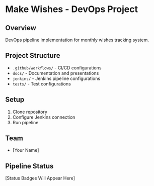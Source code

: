 # Make Wishes - DevOps Project

## Overview
DevOps pipeline implementation for monthly wishes tracking system.

## Project Structure
- `.github/workflows/` - CI/CD configurations
- `docs/` - Documentation and presentations
- `jenkins/` - Jenkins pipeline configurations
- `tests/` - Test configurations

## Setup
1. Clone repository
2. Configure Jenkins connection
3. Run pipeline

## Team
- [Your Name]

## Pipeline Status
[Status Badges Will Appear Here]